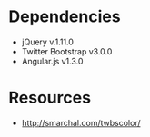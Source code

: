 Dependencies
========

* jQuery v.1.11.0
* Twitter Bootstrap v3.0.0
* Angular.js v1.3.0

Resources
========

* http://smarchal.com/twbscolor/